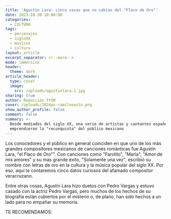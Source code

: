 ```yaml
---
title: 'Agustín Lara: cinco cosas que no sabías del "Flaco de Oro"'
date: 2023-10-30 10:00:00
categories:
  - CULTURA
tags:
  - personajes
  - sigloXX
  - musicos
  - cultura
layout: article
excerpt_separator: <!--more-->
mode: immersive
header:
  theme: dark
article_header:
  type: cover
  image:
    src: /uploads/agustinlara-1.jpg
sharing: true
author: Redacción TYSM
cover: /uploads/1024px-camilosesto.png
show_author_profile: false
comment: false
summary: >-
  Desde mediados del siglo XX, una serie de artistas y cantantes españoles
  emprendieron la "reconquista" del público mexicano
---
```

Los conocedores y el público en general coinciden en que uno de los más grandes compositores mexicanos de canciones románticas fue Agustín Lara, "el Flaco de Oro"". Con canciones como "Farolito", "María", "Amor de mis amores" y su más grande éxito, "Solamente una vez", escribió su nombre con letras de oro en la cultura y la música popular del siglo XX. Por eso, aquí te contaremos cinco datos curiosos del afamado compositor veracruzano.

Entre otras cosas, Agustín Lara hizo duetos con Pedro Vargas y estuvo casado con la actriz Pedro Vargas, pero muchos de los hechos de su biografía están cubiertos por el misterio o, de plano, han sido hechos a un lado para no empañar su memoria.

TE RECOMENDAMOS: